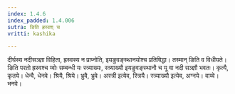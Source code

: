 ```yaml
---
index: 1.4.6
index_padded: 1.4.006
sutra: ङिति ह्रस्वश् च
vritti: kashika

---
```

दीर्घस्य नदीसञ्ज्ञा विहिता, ह्रस्वस्य न प्राप्नोति, इयङुवङ्स्थानयोश्च प्रतिषिद्धा। तस्मान् ङिति व विधीयते। ङिति परतो ह्रस्वश्च य्वोः सम्बन्धी यः स्त्र्याख्यः, स्त्र्याख्यौ इयङुवङ्स्थानौ च यू वा नदी सञ्ज्ञौ भवतः। कृत्यै, कृतये। धेन्वै, धेनवे। श्रियै, श्रिये। भ्रुवै, भ्रुवे। अस्त्री इत्येव, स्त्रियै। स्त्र्याख्यौ इत्येव, अग्नये। वाय्वे। भनवे।